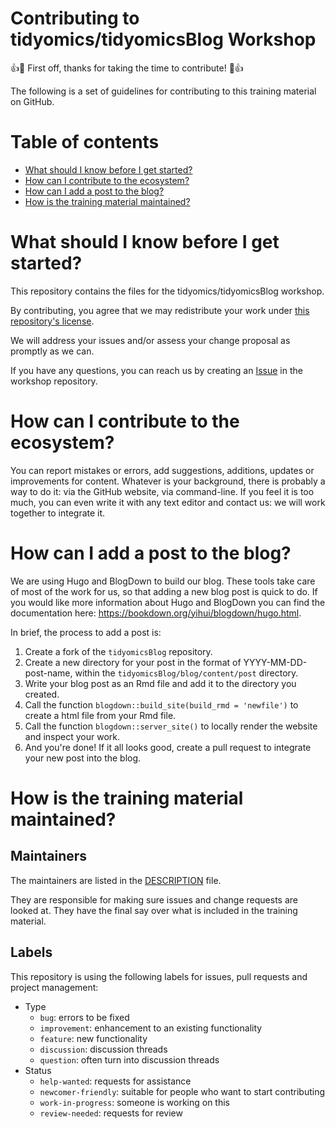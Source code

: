 Contributing to tidyomics/tidyomicsBlog Workshop
===

:+1::tada: First off, thanks for taking the time to contribute! :tada::+1:

The following is a set of guidelines for contributing to this training material on GitHub.

# Table of contents

- [What should I know before I get started?](#what-should-i-know-before-i-get-started)
- [How can I contribute to the ecosystem?](#how-can-i-contribute)
- [How can I add a post to the blog?](#how-do-i-add-new-content)
- [How is the training material maintained?](#how-is-the-training-material-maintained)

# What should I know before I get started?

This repository contains the files for the tidyomics/tidyomicsBlog workshop.

By contributing, you agree that we may redistribute your work under [this repository's license](LICENSE.md).

We will address your issues and/or assess your change proposal as promptly as we can.

If you have any questions, you can reach us by creating an [Issue](https://github.com/tidyomics/tidyomicsBlog/issues/new/choose) in the workshop repository.

# How can I contribute to the ecosystem?

You can report mistakes or errors, add suggestions, additions, updates or improvements for content. Whatever is your background, there is probably a way to do it: via the GitHub website, via command-line. If you feel it is too much, you can even write it with any text editor and contact us: we will work together to integrate it.

# How can I add a post to the blog?

We are using Hugo and BlogDown to build our blog. These tools take care of most of the work for us, so that adding a new blog post is quick to do. If you would like more information about Hugo and BlogDown you can find the documentation here: https://bookdown.org/yihui/blogdown/hugo.html.

In brief, the process to add a post is:

1. Create a fork of the `tidyomicsBlog` repository.
2. Create a new directory for your post in the format of YYYY-MM-DD-post-name, within the `tidyomicsBlog/blog/content/post` directory. 
3. Write your blog post as an Rmd file and add it to the directory you created.
4. Call the function `blogdown::build_site(build_rmd = 'newfile')` to create a html file from your Rmd file.
5. Call the function `blogdown::server_site()` to locally render the website and inspect your work.
6. And you're done! If it all looks good, create a pull request to integrate your new post into the blog.

# How is the training material maintained?

## Maintainers

The maintainers are listed in the [DESCRIPTION](https://github.com/tidyomics/tidyomicsBlog/blob/master/DESCRIPTION) file.

They are responsible for making sure issues and change requests are looked at. They have the final say over what is included in the training material.

## Labels

This repository is using the following labels for issues, pull requests and project management:

- Type
    - `bug`: errors to be fixed
    - `improvement`: enhancement to an existing functionality
    - `feature`: new functionality
    - `discussion`: discussion threads
    - `question`: often turn into discussion threads
- Status
    - `help-wanted`: requests for assistance
    - `newcomer-friendly`: suitable for people who want to start contributing
    - `work-in-progress`: someone is working on this
    - `review-needed`: requests for review
